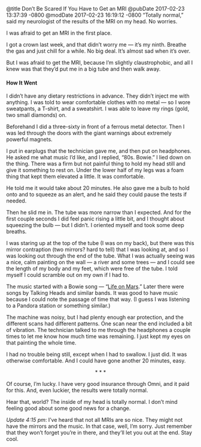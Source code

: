 @title Don’t Be Scared If You Have to Get an MRI
@pubDate 2017-02-23 13:37:39 -0800
@modDate 2017-02-23 16:19:12 -0800
“Totally normal,” said my neurologist of the results of the MRI on my head. No worries.

I was afraid to get an MRI in the first place.

I got a crown last week, and that didn’t worry me — it’s my ninth. Breathe the gas and just chill for a while. No big deal. It’s almost sad when it’s over.

But I was afraid to get the MRI, because I’m slightly claustrophobic, and all I knew was that they’d put me in a big tube and then walk away.

#### How It Went

I didn’t have any dietary restrictions in advance. They didn’t inject me with anything. I was told to wear comfortable clothes with no metal — so I wore sweatpants, a T-shirt, and a sweatshirt. I was able to leave my rings (gold, two small diamonds) on.

Beforehand I did a three-sixty in front of a ferrous metal detector. Then I was led through the doors with the giant warnings about extremely powerful magnets.

I put in earplugs that the technician gave me, and then put on headphones. He asked me what music I’d like, and I replied, “80s. Bowie.” I lied down on the thing. There was a firm but not painful thing to hold my head still and give it something to rest on. Under the lower half of my legs was a foam thing that kept them elevated a little. It was comfortable.

He told me it would take about 20 minutes. He also gave me a bulb to hold onto and to squeeze as an alert, and he said they could pause the tests if needed.

Then he slid me in. The tube was more narrow than I expected. And for the first couple seconds I did feel panic rising a little bit, and I thought about squeezing the bulb — but I didn’t. I oriented myself and took some deep breaths.

I was staring up at the top of the tube (I was on my back), but there was this mirror contraption (two mirrors? hard to tell) that I was looking at, and so I was looking out through the end of the tube. What I was actually seeing was a nice, calm painting on the wall — a river and some trees — and I could see the length of my body and my feet, which were free of the tube. I told myself I could scramble out on my own if I had to.

The music started with a Bowie song — “<a href="https://www.youtube.com/watch?v=v--IqqusnNQ">Life on Mars</a>.” Later there were songs by Talking Heads and similar bands. It was good to have music because I could note the passage of time that way. (I guess I was listening to a Pandora station or something similar.)

The machine was noisy, but I had plenty enough ear protection, and the different scans had different patterns. One scan near the end included a bit of vibration. The technician talked to me through the headphones a couple times to let me know how much time was remaining. I just kept my eyes on that painting the whole time.

I had no trouble being still, except when I had to swallow. I just did. It was otherwise comfortable. And I could have gone another 20 minutes, easy.

<p style="text-align:center">* * *</p>

Of course, I’m lucky. I have very good insurance through Omni, and it paid for this. And, even luckier, the results were totally normal.

Hear that, world? The inside of my head is totally normal. I don’t mind feeling good about some good news for a change.

<i>Update 4:15 pm</i>: I’ve heard that not all MRIs are so nice. They might not have the mirrors and the music. In that case, well, I’m sorry. Just remember that they won’t forget you’re in there, and they’ll let you out at the end. Stay cool.
